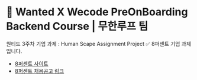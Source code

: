 # 🎊 Wanted X Wecode PreOnBoarding Backend Course | 무한루프 팀
원티드 3주차 기업 과제 : Human Scape Assignment Project
  ✅ 8퍼센트 기업 과제입니다.
- [8퍼센트 사이트](https://humanscape.io/kr/index.html)
- [8퍼센트 채용공고 링크](https://www.wanted.co.kr/wd/41413) 
